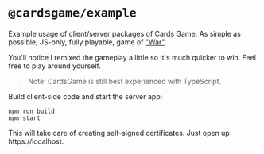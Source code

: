# `@cardsgame/example`

Example usage of client/server packages of Cards Game.
As simple as possible, JS-only, fully playable, game of ["War"](<https://en.wikipedia.org/wiki/War_(card_game)>).

You'll notice I remixed the gameplay a little so it's much quicker to win. Feel free to play around yourself.

> Note: CardsGame is still best experienced with TypeScript.

Build client-side code and start the server app:

```
npm run build
npm start
```

This will take care of creating self-signed certificates. Just open up https://localhost.
